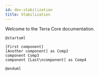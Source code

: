 ```yaml
---
id: dev-stabilization
title: Stabilization
---
```


Welcome to the Terra Core documentation.

```uml
@startuml

[First component]
[Another component] as Comp2  
component Comp3
component [Last\ncomponent] as Comp4

@enduml
```